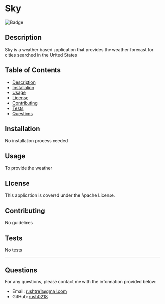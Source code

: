 
  # Sky 

  ![Badge](https://img.shields.io/badge/license-Apache-green)

  ## Description
  Sky is a weather based application that provides the weather forecast for cities searched in the United States

  ## Table of Contents

  - [Description](#description)
  - [Installation](#installation)
  - [Usage](#usage)
  - [License](#license)
  - [Contributing](#contributing)
  - [Tests](#tests)
  - [Questions](#questions)


  ## Installation 

  No installation process needed

  ## Usage 

  To provide the weather

  ## License

  This application is covered under the Apache License. 

  ## Contributing 

  No guidelines

  ## Tests 

  No tests

  ---

  ## Questions 

  For any questions, please contact me with the information provided below:

  - Email: rushtre1@gmail.com
  - GitHub: [rush0218](https://github.com/rush0218)
  